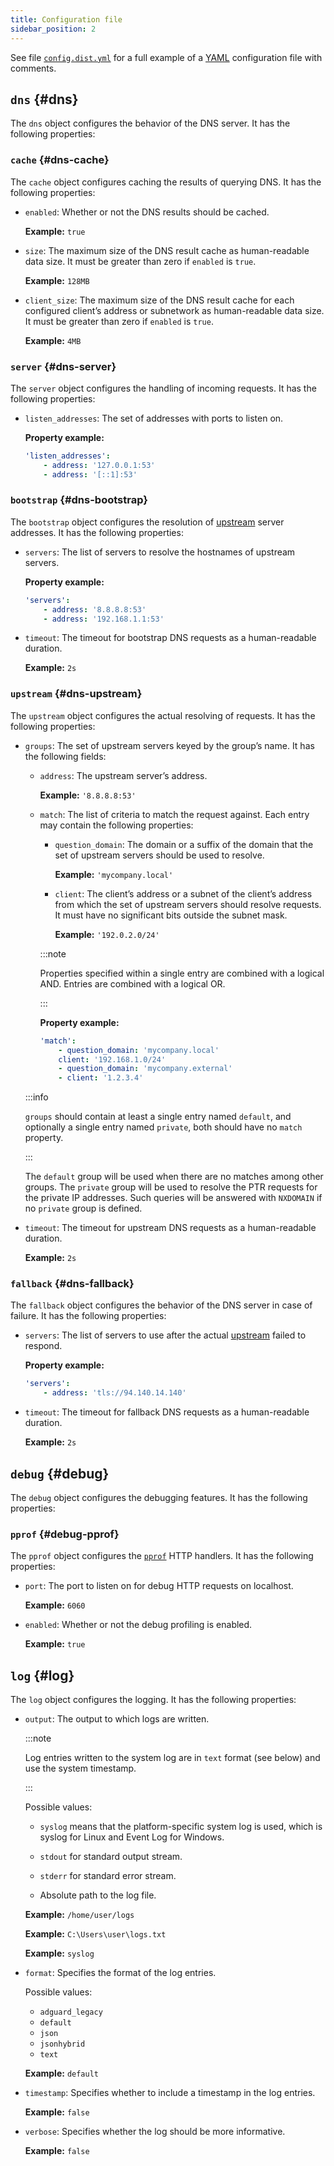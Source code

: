 ```yaml
---
title: Configuration file
sidebar_position: 2
---
```


<!-- markdownlint-configure-file {"ul-indent":{"indent":4,"start_indent":2,"start_indented":true}} -->

See file [`config.dist.yml`][dist] for a full example of a [YAML][yaml] configuration file with comments.

<!--
    TODO(a.garipov): Find ways to add IDs to individual list items.
-->

[dist]: https://github.com/AdguardTeam/AdGuardDNSClient/blob/master/config.dist.yaml
[yaml]: https://yaml.org/

## `dns` {#dns}

The `dns` object configures the behavior of the DNS server. It has the following properties:

### `cache` {#dns-cache}

The `cache` object configures caching the results of querying DNS. It has the following properties:

  - `enabled`: Whether or not the DNS results should be cached.

    **Example:** `true`

  - `size`: The maximum size of the DNS result cache as human-readable data size. It must be greater than zero if `enabled` is `true`.

    **Example:** `128MB`

  - `client_size`: The maximum size of the DNS result cache for each configured client’s address or subnetwork as human-readable data size. It must be greater than zero if `enabled` is `true`.

    **Example:** `4MB`

### `server` {#dns-server}

The `server` object configures the handling of incoming requests. It has the following properties:

  - `listen_addresses`: The set of addresses with ports to listen on.

    **Property example:**

    ```yaml
    'listen_addresses':
        - address: '127.0.0.1:53'
        - address: '[::1]:53'
    ```

### `bootstrap` {#dns-bootstrap}

The `bootstrap` object configures the resolution of [upstream](#dns-upstream) server addresses. It has the following properties:

  - `servers`: The list of servers to resolve the hostnames of upstream servers.

    **Property example:**

    ```yaml
    'servers':
        - address: '8.8.8.8:53'
        - address: '192.168.1.1:53'
    ```

  - `timeout`: The timeout for bootstrap DNS requests as a human-readable duration.

    **Example:** `2s`

### `upstream` {#dns-upstream}

The `upstream` object configures the actual resolving of requests. It has the following properties:

  - `groups`: The set of upstream servers keyed by the group’s name. It has the following fields:

      - `address`: The upstream server’s address.

        **Example:** `'8.8.8.8:53'`

      - `match`: The list of criteria to match the request against. Each entry may contain the following properties:

          - `question_domain`: The domain or a suffix of the domain that the set of upstream servers should be used to resolve.

            **Example:** `'mycompany.local'`

          - `client`: The client’s address or a subnet of the client’s address from which the set of upstream servers should resolve requests. It must have no significant bits outside the subnet mask.

            **Example:** `'192.0.2.0/24'`

        :::note

        Properties specified within a single entry are combined with a logical AND. Entries are combined with a logical OR.

        :::

        **Property example:**

        ```yaml
        'match':
            - question_domain: 'mycompany.local'
            client: '192.168.1.0/24'
            - question_domain: 'mycompany.external'
            - client: '1.2.3.4'
        ```

    :::info

    `groups` should contain at least a single entry named `default`, and optionally a single entry named `private`, both should have no `match` property.

    :::

    The `default` group will be used when there are no matches among other groups. The `private` group will be used to resolve the PTR requests for the private IP addresses. Such queries will be answered with `NXDOMAIN` if no `private` group is defined.

  - `timeout`: The timeout for upstream DNS requests as a human-readable duration.

    **Example:** `2s`

### `fallback` {#dns-fallback}

The `fallback` object configures the behavior of the DNS server in case of failure. It has the following properties:

  - `servers`: The list of servers to use after the actual [upstream](#dns-upstream) failed to respond.

    **Property example:**

    ```yaml
    'servers':
        - address: 'tls://94.140.14.140'
    ```

  - `timeout`: The timeout for fallback DNS requests as a human-readable duration.

    **Example:** `2s`

## `debug` {#debug}

The `debug` object configures the debugging features. It has the following properties:

### `pprof` {#debug-pprof}

The `pprof` object configures the [`pprof`][pkg-pprof] HTTP handlers. It has the following properties:

  - `port`: The port to listen on for debug HTTP requests on localhost.

    **Example:** `6060`

  - `enabled`: Whether or not the debug profiling is enabled.

    **Example:** `true`

[pkg-pprof]: https://golang.org/pkg/net/http/pprof

## `log` {#log}

The `log` object configures the logging. It has the following properties:

  - `output`: The output to which logs are written.

    :::note

    Log entries written to the system log are in `text` format (see below) and use the system timestamp.

    :::

    Possible values:

      - `syslog` means that the platform-specific system log is used, which is syslog for Linux and Event Log for Windows.

      - `stdout` for standard output stream.

      - `stderr` for standard error stream.

      - Absolute path to the log file.

      **Example:** `/home/user/logs`

      **Example:** `C:\Users\user\logs.txt`

    **Example:** `syslog`

  - `format`: Specifies the format of the log entries.

    Possible values:

      - `adguard_legacy`
      - `default`
      - `json`
      - `jsonhybrid`
      - `text`

    **Example:** `default`

    <!--
        TODO(s.chzhen):  Add output examples.
    -->

  - `timestamp`: Specifies whether to include a timestamp in the log entries.

    **Example:** `false`

  - `verbose`: Specifies whether the log should be more informative.

    **Example:** `false`
